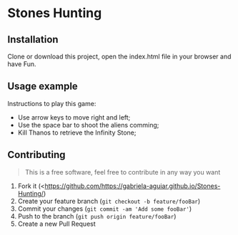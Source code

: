 # Stones Hunting

## Installation
Clone or download this project, open the index.html file in your browser and have Fun.

## Usage example
Instructions to play this game:
* Use arrow keys to move right and left;
* Use the space bar to shoot the aliens comming;
* Kill Thanos to retrieve the Infinity Stone;

## Contributing
>This is a free software, feel free to contribute in any way you want
1. Fork it (<https://github.com/https://gabriela-aguiar.github.io/Stones-Hunting/)
2. Create your feature branch (`git checkout -b feature/fooBar`)
3. Commit your changes (`git commit -am 'Add some fooBar'`)
4. Push to the branch (`git push origin feature/fooBar`)
5. Create a new Pull Request
